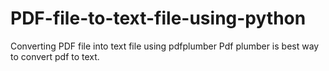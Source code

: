 # PDF-file-to-text-file-using-python
Converting PDF file into text file using pdfplumber
Pdf plumber is best way to convert pdf to text.
